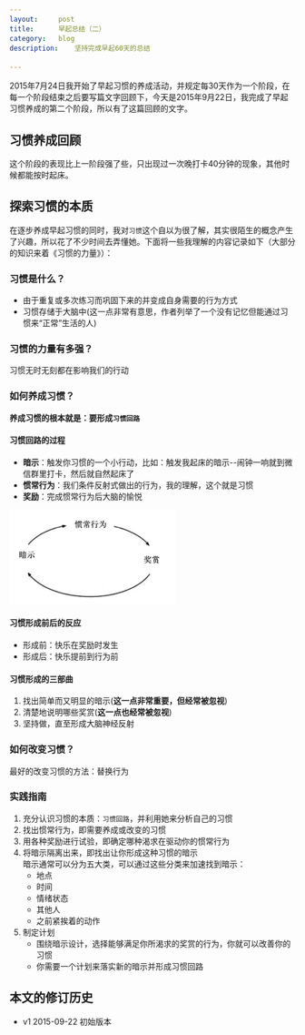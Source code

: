 ```yaml
---
layout:     post
title:      早起总结（二）
category:   blog
description:    坚持完成早起60天的总结

---
```


2015年7月24日我开始了早起习惯的养成活动，并规定每30天作为一个阶段，在每一个阶段结束之后要写篇文字回顾下，今天是2015年9月22日，我完成了早起习惯养成的第二个阶段，所以有了这篇回顾的文字。

## 习惯养成回顾
这个阶段的表现比上一阶段强了些，只出现过一次晚打卡40分钟的现象，其他时候都能按时起床。

## 探索习惯的本质
在逐步养成早起习惯的同时，我对`习惯`这个自以为很了解，其实很陌生的概念产生了兴趣，所以花了不少时间去弄懂她。下面将一些我理解的内容记录如下（大部分的知识来着《习惯的力量》）：

### 习惯是什么？
- 由于重复或多次练习而巩固下来的并变成自身需要的行为方式
- 习惯存储于大脑中(这一点非常有意思，作者列举了一个没有记忆但能通过习惯来“正常”生活的人)

### 习惯的力量有多强？
习惯无时无刻都在影响我们的行动

### 如何养成习惯？
**养成习惯的根本就是：要形成`习惯回路`**

#### 习惯回路的过程

- **暗示**：触发你习惯的一个小行动，比如：触发我起床的暗示--闹钟一响就到微信群里打卡，然后就自然起床了
- **惯常行为**：我们条件反射式做出的行为，我的理解，这个就是习惯
- **奖励**：完成惯常行为后大脑的愉悦

![习惯回路](/images/2015-09-22/habit-loop.png)

#### 习惯形成前后的反应
- 形成前：快乐在奖励时发生
- 形成后：快乐提前到行为前

#### 习惯形成的三部曲
1. 找出简单而又明显的暗示(**这一点非常重要，但经常被忽视**)
2. 清楚地说明哪些奖赏(**这一点也经常被忽视**)
3. 坚持做，直至形成大脑神经反射

### 如何改变习惯？
最好的改变习惯的方法：替换行为

### 实践指南
1. 充分认识习惯的本质：`习惯回路`，并利用她来分析自己的习惯
2. 找出惯常行为，即需要养成或改变的习惯
3. 用各种奖励进行试验，即确定哪种渴求在驱动你的惯常行为
4. 将暗示隔离出来，即找出让你形成这种习惯的暗示  
    暗示通常可以分为五大类，可以通过这些分类来加速找到暗示：
    - 地点
    - 时间
    - 情绪状态
    - 其他人
    - 之前紧挨着的动作
5. 制定计划
    - 围绕暗示设计，选择能够满足你所渴求的奖赏的行为，你就可以改善你的习惯
    - 你需要一个计划来落实新的暗示并形成习惯回路

## 本文的修订历史
- v1 2015-09-22 初始版本

